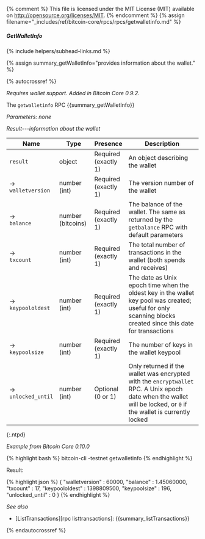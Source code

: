 {% comment %}
This file is licensed under the MIT License (MIT) available on
http://opensource.org/licenses/MIT.
{% endcomment %}
{% assign filename="_includes/ref/bitcoin-core/rpcs/rpcs/getwalletinfo.md" %}

##### GetWalletInfo
{% include helpers/subhead-links.md %}

{% assign summary_getWalletInfo="provides information about the wallet." %}

{% autocrossref %}

*Requires wallet support.  Added in Bitcoin Core 0.9.2.*

The `getwalletinfo` RPC {{summary_getWalletInfo}}

*Parameters: none*

*Result---information about the wallet*

| Name                  | Type              | Presence                    | Description
|-----------------------|-------------------|-----------------------------|----------------
| `result`              | object            | Required<br>(exactly 1)     | An object describing the wallet
| →<br>`walletversion`  | number (int)      | Required<br>(exactly 1)     | The version number of the wallet
| →<br>`balance`        | number (bitcoins) | Required<br>(exactly 1)     | The balance of the wallet.  The same as returned by the `getbalance` RPC with default parameters
| →<br>`txcount`        | number (int)      | Required<br>(exactly 1)     | The total number of transactions in the wallet (both spends and receives)
| →<br>`keypoololdest`  | number (int)      | Required<br>(exactly 1)     | The date as Unix epoch time when the oldest key in the wallet key pool was created; useful for only scanning blocks created since this date for transactions
| →<br>`keypoolsize`    | number (int)      | Required<br>(exactly 1)     | The number of keys in the wallet keypool
| →<br>`unlocked_until` | number (int)      | Optional<br>(0 or 1)        | Only returned if the wallet was encrypted with the `encryptwallet` RPC. A Unix epoch date when the wallet will be locked, or `0` if the wallet is currently locked
{:.ntpd}

*Example from Bitcoin Core 0.10.0*

{% highlight bash %}
bitcoin-cli -testnet getwalletinfo
{% endhighlight %}

Result:

{% highlight json %}
{
    "walletversion" : 60000,
    "balance" : 1.45060000,
    "txcount" : 17,
    "keypoololdest" : 1398809500,
    "keypoolsize" : 196,
    "unlocked_until" : 0
}
{% endhighlight %}

*See also*

* [ListTransactions][rpc listtransactions]: {{summary_listTransactions}}

{% endautocrossref %}
